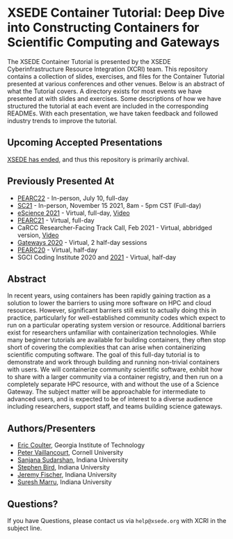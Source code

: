 # XSEDE Container Tutorial: Deep Dive into Constructing Containers for Scientific Computing and Gateways
The XSEDE Container Tutorial is presented by the XSEDE Cyberinfrastructure Resource Integration (XCRI) team.  This repository contains a collection of slides, exercises, and files for the Container Tutorial presented at various conferences and other venues.  Below is an abstract of what the Tutorial covers.  A directory exists for most events we have presented at with slides and exercises.  Some descriptions of how we have structured the tutorial at each event are included in the corresponding READMEs.  With each presentation, we have taken feedback and followed industry trends to improve the tutorial.

## Upcoming Accepted Presentations
[XSEDE has ended](https://www.hpcwire.com/off-the-wire/access-takes-over-as-xsede-ends-formal-operations/), and thus this repository is primarily archival.

## Previously Presented At
* [PEARC22](https://github.com/XSEDE/Container_Tutorial/tree/main/PEARC22) - In-person, July 10, full-day
* [SC21](https://github.com/XSEDE/Container_Tutorial/tree/main/SC21) - In-person, November 15 2021, 8am - 5pm CST (Full-day)
* [eScience 2021](https://github.com/XSEDE/Container_Tutorial/tree/main/eScience2021) - Virtual, full-day, [Video](https://youtu.be/mPnrgWjW2jY)
* [PEARC21](https://github.com/XSEDE/Container_Tutorial/tree/main/PEARC21) - Virtual, full-day
* CaRCC Researcher-Facing Track Call, Feb 2021 - Virtual, abbridged version, [Video](https://youtu.be/TpWrOYS7nh0)
* [Gateways 2020](https://github.com/XSEDE/Container_Tutorial/tree/main/Gateways2020) - Virtual, 2 half-day sessions
* [PEARC20](https://github.com/XSEDE/Container_Tutorial/tree/main/PEARC20) - Virtual, half-day
* SGCI Coding Institute 2020 and [2021](https://github.com/XSEDE/Container_Tutorial/tree/main/SGCI2021) - Virtual, half-day

## Abstract
In recent years, using containers has been rapidly gaining traction as a solution to lower the barriers to using more software on HPC and cloud resources. However, significant barriers still exist to actually doing this in practice, particularly for well-established community codes which expect to run on a particular operating system version or resource. Additional barriers exist for researchers unfamiliar with containerization technologies. While many beginner tutorials are available for building containers, they often stop short of covering the complexities that can arise when containerizing scientific computing software. The goal of this full-day tutorial is to demonstrate and work through building and running non-trivial containers with users. We will containerize community scientific software, exhibit how to share with a larger community via a container registry, and then run on a completely separate HPC resource, with and without the use of a Science Gateway. The subject matter will be approachable for intermediate to advanced users, and is expected to be of interest to a diverse audience including researchers, support staff, and teams building science gateways.

## Authors/Presenters
* [Eric Coulter](https://github.com/ECoulter), Georgia Institute of Technology
* [Peter Vaillancourt](https://github.com/sk8forether), Cornell University
* [Sanjana Sudarshan](https://github.com/sanjanasudarshan), Indiana University
* [Stephen Bird](https://github.com/stebird), Indiana University
* [Jeremy Fischer](https://github.com/jlf599), Indiana University
* [Suresh Marru](https://github.com/smarru), Indiana University

## Questions?
If you have Questions, please contact us via
`help@xsede.org` with XCRI in the subject line. 
